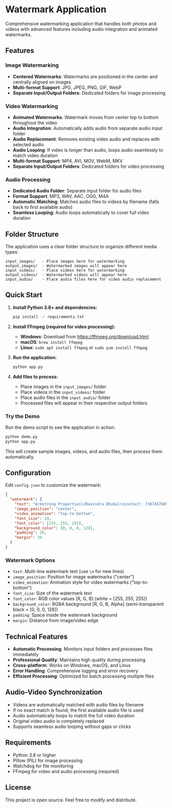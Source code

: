 # Watermark Application

Comprehensive watermarking application that handles both photos and videos with advanced features including audio integration and animated watermarks.

## Features

### Image Watermarking
- **Centered Watermarks**: Watermarks are positioned in the center and centrally aligned on images
- **Multi-format Support**: JPG, JPEG, PNG, GIF, WebP
- **Separate Input/Output Folders**: Dedicated folders for image processing

### Video Watermarking  
- **Animated Watermarks**: Watermark moves from center top to bottom throughout the video
- **Audio Integration**: Automatically adds audio from separate audio input folder
- **Audio Replacement**: Removes existing video audio and replaces with selected audio
- **Audio Looping**: If video is longer than audio, loops audio seamlessly to match video duration
- **Multi-format Support**: MP4, AVI, MOV, WebM, MKV
- **Separate Input/Output Folders**: Dedicated folders for video processing

### Audio Processing
- **Dedicated Audio Folder**: Separate input folder for audio files
- **Format Support**: MP3, WAV, AAC, OGG, M4A
- **Automatic Matching**: Matches audio files to videos by filename (falls back to first available audio)
- **Seamless Looping**: Audio loops automatically to cover full video duration

## Folder Structure

The application uses a clear folder structure to organize different media types:

```
input_images/   - Place images here for watermarking
output_images/  - Watermarked images will appear here
input_videos/   - Place videos here for watermarking  
output_videos/  - Watermarked videos will appear here
input_audio/    - Place audio files here for video audio replacement
```

## Quick Start

1. **Install Python 3.8+ and dependencies:**
   ```bash
   pip install -r requirements.txt
   ```

2. **Install FFmpeg (required for video processing):**
   - **Windows**: Download from https://ffmpeg.org/download.html
   - **macOS**: `brew install ffmpeg`
   - **Linux**: `sudo apt install ffmpeg` or `sudo yum install ffmpeg`

3. **Run the application:**
   ```bash
   python app.py
   ```

4. **Add files to process:**
   - Place images in the `input_images/` folder
   - Place videos in the `input_videos/` folder  
   - Place audio files in the `input_audio/` folder
   - Processed files will appear in their respective output folders

### Try the Demo

Run the demo script to see the application in action:
```bash
python demo.py
python app.py
```

This will create sample images, videos, and audio files, then process them automatically.

## Configuration

Edit `config.json` to customize the watermark:

```json
{
  "watermark": {
    "text": "Armstrong Properties\nRavindra Bhubal\ncontact: 7387457889",
    "image_position": "center",
    "video_animation": "top-to-bottom",
    "font_size": 24,
    "font_color": [255, 255, 255],
    "background_color": [0, 0, 0, 128],
    "padding": 20,
    "margin": 30
  }
}
```

### Watermark Options

- `text`: Multi-line watermark text (use `\n` for new lines)
- `image_position`: Position for image watermarks ("center")
- `video_animation`: Animation style for video watermarks ("top-to-bottom")
- `font_size`: Size of the watermark text
- `font_color`: RGB color values [R, G, B] (white = [255, 255, 255])
- `background_color`: RGBA background [R, G, B, Alpha] (semi-transparent black = [0, 0, 0, 128])
- `padding`: Space inside the watermark background
- `margin`: Distance from image/video edge

## Technical Features

- **Automatic Processing**: Monitors input folders and processes files immediately
- **Professional Quality**: Maintains high quality during processing
- **Cross-platform**: Works on Windows, macOS, and Linux
- **Error Handling**: Comprehensive logging and error recovery
- **Efficient Processing**: Optimized for batch processing multiple files

## Audio-Video Synchronization

- Videos are automatically matched with audio files by filename
- If no exact match is found, the first available audio file is used
- Audio automatically loops to match the full video duration
- Original video audio is completely replaced
- Supports seamless audio looping without gaps or clicks

## Requirements

- Python 3.8 or higher
- Pillow (PIL) for image processing
- Watchdog for file monitoring
- FFmpeg for video and audio processing (required)

## License

This project is open source. Feel free to modify and distribute.
